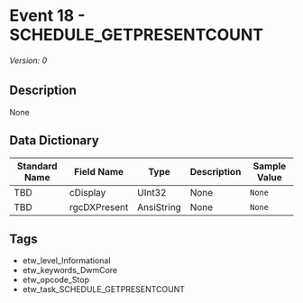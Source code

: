 # Event 18 - SCHEDULE_GETPRESENTCOUNT
###### Version: 0

## Description
None

## Data Dictionary
|Standard Name|Field Name|Type|Description|Sample Value|
|---|---|---|---|---|
|TBD|cDisplay|UInt32|None|`None`|
|TBD|rgcDXPresent|AnsiString|None|`None`|

## Tags
* etw_level_Informational
* etw_keywords_DwmCore
* etw_opcode_Stop
* etw_task_SCHEDULE_GETPRESENTCOUNT